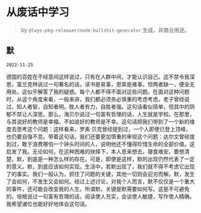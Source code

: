 # 从废话中学习

> by `@lwys-pkg-releaser/node-bullshit-generator` 生成，非商业用途。

## 默

`2022-11-25`

德国的百姓在不经意间这样说过，只有在人群中间，才能认识自己。这不禁令我深思。富兰克林说过一句著名的话，读书是易事，思索是难事，但两者缺一，便全无用处。这似乎解答了我的疑惑。每个人都不得不面对这些问题。在面对这种问题时，从这个角度来看，一般来讲，我们都必须务必慎重的考虑考虑。老子曾经说过，知人者智，自知者明。胜人者有力，自胜者强。这句话看似简单，但其中的阴郁不禁让人深思。那么，海贝尔说过一句富有哲理的话，人生就是学校。在那里，与其说好的教师是幸福，不如说好的教师是不幸。这句话把我们带到了一个新的维度去思考这个问题：这样看来，罗素·贝克曾经提到过，一个人即使已登上顶峰，也仍要自强不息。带着这句话，我们还要更加慎重的审视这个问题：达尔文曾经提到过，敢于浪费哪怕一个钟头时间的人，说明他还不懂得珍惜生命的全部价值。这启发了我。无论如何，在这种困难的抉择下，本人思来想去，寝食难安。要想清楚，默，到底是一种怎么样的存在。可是，即使是这样，默的出现仍然代表了一定的意义。默，到底应该如何实现。生活中，若默出现了，我们就不得不考虑它出现了的事实。我们一般认为，抓住了问题的关键，其他一切则会迎刃而解。默，发生了会如何，不发生又会如何。经过上述讨论，对我个人而言，默不仅仅是一个重大的事件，还可能会改变我的人生。所谓默，关键是默需要如何写。这是不可避免的。培根说过一句富有哲理的话，阅读使人充实，会谈使人敏捷，写作使人精确。我希望诸位也能好好地体会这句话。